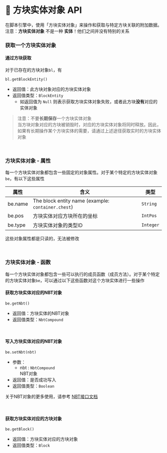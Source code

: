 # 📮 方块实体对象 API

在脚本引擎中，使用「方块实体对象」来操作和获取与特定方块关联的附加数据。  
注意：**方块实体对象** 不是一种 **实体**！他们之间并没有特别的关系

### 获取一个方块实体对象

#### 通过方块获取


对于已存在的方块对象`bl`，有

`bl.getBlockEntity()` 

- 返回值：此方块对象对应的方块实体对象 
- 返回值类型：`BlockEntity`
  - 如返回值为 `Null` 则表示获取方块实体对象失败，或者此方块**没有**对应的实体对象

> 注意：不要**长期保存**一个方块实体对象  
> 当方块对象对应的方块被销毁时，对应的方块实体对象将同时释放。因此，如果有长期操作某个方块实体的需要，请通过上述途径获取实时的方块实体对象

<br>


### 方块实体对象 - 属性

每一个方块实体对象都包含一些固定的对象属性。对于某个特定的方块实体对象`be`，有以下这些属性

| 属性    | 含义                                               | 类型      |
| ------- | -------------------------------------------------- | --------- |
| be.name | The block entity name (example: `container.chest`) | `String`  |
| be.pos  | 方块实体对应方块所在的坐标                         | `IntPos`  |
| be.type | 方块实体对象的类型ID                               | `Integer` |

这些对象属性都是只读的，无法被修改

<br>

### 方块实体对象 - 函数

每一个方块实体对象都包含一些可以执行的成员函数（成员方法）。对于某个特定的方块实体对象`be`，可以通过以下这些函数对这个方块实体进行一些操作

#### 获取方块实体对应的NBT对象

`be.getNbt()`

- 返回值：方块实体的NBT对象
- 返回值类型：`NbtCompound`

<br>

#### 写入方块实体对应的NBT对象

`be.setNbt(nbt)`

- 参数：
  - nbt : `NbtCompound`  
    NBT对象
- 返回值：是否成功写入
- 返回值类型：`Boolean`

关于NBT对象的更多使用，请参考 [NBT接口文档](LLSEPluginDevelopment/NbtAPI/NBT.md)

<br>

#### 获取方块实体对应的方块对象

`be.getBlock()`

- 返回值：方块实体对应的方块对象
- 返回值类型：`Block`

<br>
